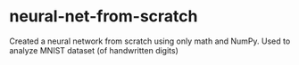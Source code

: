 # neural-net-from-scratch
Created a neural network from scratch using only math and NumPy. Used to analyze MNIST dataset (of handwritten digits)
